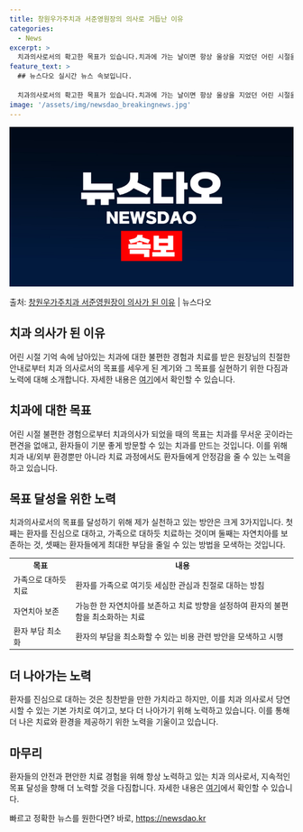 ```yaml
---
title: 창원우가주치과 서준영원장의 의사로 거듭난 이유
categories:
  - News
excerpt: >
  치과의사로서의 확고한 목표가 있습니다.치과에 가는 날이면 항상 울상을 지었던 어린 시절을 보냈습니다. 한 원…
feature_text: >
  ## 뉴스다오 실시간 뉴스 속보입니다.

  치과의사로서의 확고한 목표가 있습니다.치과에 가는 날이면 항상 울상을 지었던 어린 시절을 보냈습니다. 한 원…
image: '/assets/img/newsdao_breakingnews.jpg'
---
```


![뉴스다오 속보](/assets/img/newsdao_breakingnews.jpg)

<p>출처: <a href="https://newsdao.kr/3187" rel="dofollow">창원우가주치과 서준영원장이 의사가 된 이유</a> | 뉴스다오</p>

<h2 data-ke-size="size26">치과 의사가 된 이유</h2>
<p data-ke-size="size16">어린 시절 기억 속에 남아있는 치과에 대한 불편한 경험과 치료를 받은 원장님의 친절한 안내로부터 치과 의사로서의 목표를 세우게 된 계기와 그 목표를 실현하기 위한 다짐과 노력에 대해 소개합니다. 자세한 내용은 <a href="https://newsdao.kr/3187">여기</a>에서 확인할 수 있습니다.</p>

<h2 data-ke-size="size24">치과에 대한 목표</h2>
<p data-ke-size="size16">어린 시절 불편한 경험으로부터 치과의사가 되었을 때의 목표는 치과를 무서운 곳이라는 편견을 없애고, 환자들이 기분 좋게 방문할 수 있는 치과를 만드는 것입니다. 이를 위해 치과 내/외부 환경뿐만 아니라 치료 과정에서도 환자들에게 안정감을 줄 수 있는 노력을 하고 있습니다.</p>

<h2 data-ke-size="size24">목표 달성을 위한 노력</h2>
<p data-ke-size="size16">치과의사로서의 목표를 달성하기 위해 제가 실천하고 있는 방안은 크게 3가지입니다. 첫째는 환자를 진심으로 대하고, 가족으로 대하듯 치료하는 것이며 둘째는 자연치아를 보존하는 것, 셋째는 환자들에게 최대한 부담을 줄일 수 있는 방법을 모색하는 것입니다.</p>

<table>
  <tr>
    <td style="text-align: center; height: 17px;"><b>목표</b></td>
    <td style="text-align: center; height: 17px;"><b>내용</b></td>
  </tr>
  <tr>
    <td style="height: 17px;">가족으로 대하듯 치료</td>
    <td style="height: 17px;">환자를 가족으로 여기듯 세심한 관심과 친절로 대하는 방침</td>
  </tr>
  <tr>
    <td style="height: 17px;">자연치아 보존</td>
    <td style="height: 17px;">가능한 한 자연치아를 보존하고 치료 방향을 설정하여 환자의 불편함을 최소화하는 치료</td>
  </tr>
  <tr>
    <td style="height: 17px;">환자 부담 최소화</td>
    <td style="height: 17px;">환자의 부담을 최소화할 수 있는 비용 관련 방안을 모색하고 시행</td>
  </tr>
</table>

<h2 data-ke-size="size24">더 나아가는 노력</h2>
<p data-ke-size="size16">환자를 진심으로 대하는 것은 칭찬받을 만한 가치라고 하지만, 이를 치과 의사로서 당연시할 수 있는 기본 가치로 여기고, 보다 더 나아가기 위해 노력하고 있습니다. 이를 통해 더 나은 치료와 환경을 제공하기 위한 노력을 기울이고 있습니다.</p>

<h2 data-ke-size="size24">마무리</h2>
<p data-ke-size="size16">환자들의 안전과 편안한 치료 경험을 위해 항상 노력하고 있는 치과 의사로서, 지속적인 목표 달성을 향해 더 노력할 것을 다짐합니다. 자세한 내용은 <a href="https://newsdao.kr/3187">여기</a>에서 확인할 수 있습니다.</p> 

빠르고 정확한 뉴스를 원한다면? 바로, <a href="https://newsdao.kr" rel="dofollow">https://newsdao.kr</a>


